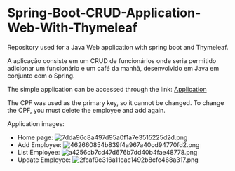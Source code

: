 # Spring-Boot-CRUD-Application-Web-With-Thymeleaf
Repository used for a Java Web application with spring boot and Thymeleaf.

A aplicação consiste em um CRUD de funcionários onde seria permitido adicionar um funcionário e um café da manhã, desenvolvido em Java em conjunto com o Spring.

The simple application can be accessed through the link: [Application](https://unidac-challenge.herokuapp.com/) 

The CPF was used as the primary key, so it cannot be changed. To change the CPF, you must delete the employee and add again.

Application images: 
- Home page: 
 ![7dda96c8a497d95a0f1a7e3515225d2d.png](:/e53e9f8354e2498290fc826466dd38fc)
- Add Employee: 
 ![462660854b839f4a967a40cd94770fd2.png](:/62b311af87a8497798635fdff2fa28a2)
- List Employee:
 ![a4256cb7cd47d676b7dd40b4fae48778.png](:/e24b8337e5f64c1c88d01e16fcb81948)
- Update Employee:
 ![2fcaf9e316a11eac1492b8cfc468a317.png](:/b745ae1191fc48ca9e5abde1ece4bee7)
